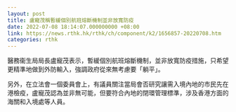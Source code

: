 ```yaml
---
layout: post
title: 盧寵茂稱暫緩個別航班熔斷機制並非放寬防疫
date: 2022-07-08 18:14:07.000000000 +08:00
link: https://news.rthk.hk/rthk/ch/component/k2/1656857-20220708.htm
categories: rthk
---
```


醫務衞生局局長盧寵茂表示，暫緩個別航班熔斷機制，並非放寬防疫措施，只希望更精準地做到外防輸入，強調政府從來無考慮要「躺平」。

另外，在立法會一個委員會上，有議員關注當局會否研究讓需入境內地的市民先在港檢疫，盧寵茂認為並非無可能，但要符合內地的閉環管理標準，涉及香港方面的海關和入境處等人員。
